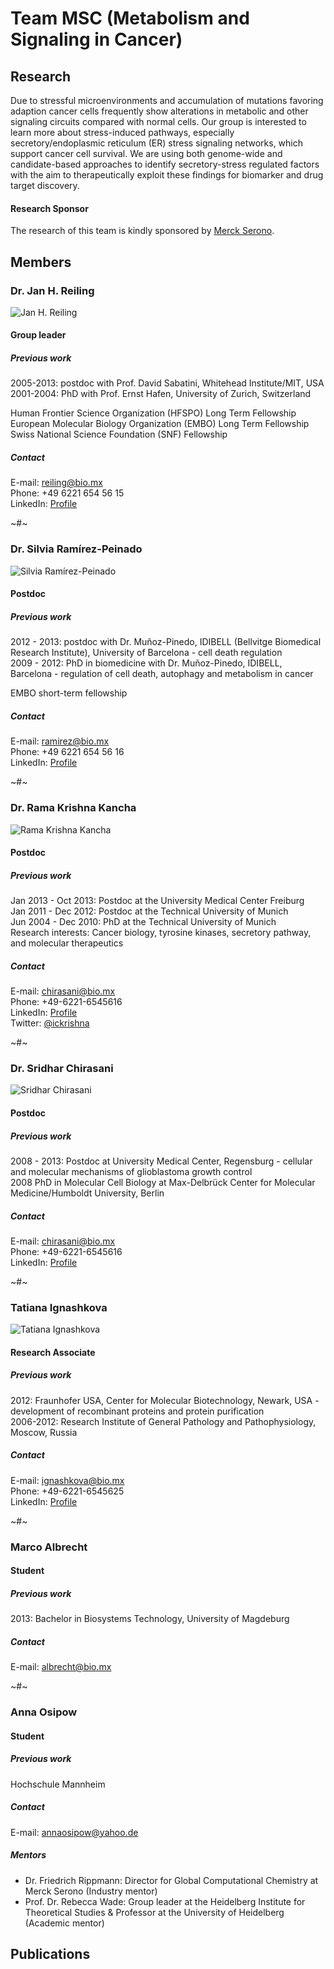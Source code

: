 # Team MSC (Metabolism and Signaling in Cancer)
## Research
Due to stressful microenvironments and accumulation of mutations favoring adaption cancer cells frequently show alterations in metabolic and other signaling circuits compared with normal cells. Our group is interested to learn more about stress-induced pathways, especially secretory/endoplasmic reticulum (ER) stress signaling networks, which support cancer cell survival. We are using both genome-wide and candidate-based approaches to identify secretory-stress regulated factors with the aim to therapeutically exploit these findings for biomarker and drug target discovery. 
#### Research Sponsor
The research of this team is kindly sponsored by [Merck Serono](http://www.merckserono.com).
## Members
### Dr. Jan H. Reiling
![Jan H. Reiling](http://media.bio.mx/teams/msc/reiling.jpg)
#### Group leader
##### Previous work
2005-2013: postdoc with Prof. David Sabatini, Whitehead Institute/MIT, USA  
2001-2004: PhD with Prof. Ernst Hafen, University of Zurich, Switzerland  

Human Frontier Science Organization (HFSPO) Long Term Fellowship  
European Molecular Biology Organization (EMBO) Long Term Fellowship  
Swiss National Science Foundation (SNF) Fellowship  

##### Contact
E-mail: <reiling@bio.mx>  
Phone: +49 6221 654 56 15  
LinkedIn: [Profile](http://www.linkedin.com/pub/jan-reiling/1/62b/885)  

~#~

### Dr. Silvia Ramírez-Peinado
![Silvia Ramírez-Peinado](http://media.bio.mx/teams/msc/ramirez.jpg)
#### Postdoc
##### Previous work
2012 - 2013: postdoc with Dr. Muñoz-Pinedo, IDIBELL (Bellvitge Biomedical Research Institute), University of Barcelona - cell death regulation  
2009 - 2012: PhD in biomedicine with Dr. Muñoz-Pinedo, IDIBELL, Barcelona - regulation of cell death, autophagy and metabolism in cancer  

EMBO short-term fellowship  
##### Contact
E-mail: <ramirez@bio.mx>  
Phone: +49 6221 654 56 16  
LinkedIn: [Profile](https://www.linkedin.com/profile/view?id=198459047)  

~#~

### Dr. Rama Krishna Kancha
![Rama Krishna Kancha](http://media.bio.mx/teams/msc/kancha.jpg)
#### Postdoc
##### Previous work
Jan 2013 - Oct 2013: Postdoc at the University Medical Center Freiburg  
Jan 2011 - Dec 2012: Postdoc at the Technical University of Munich  
Jun 2004 - Dec 2010: PhD at the Technical University of Munich  
Research interests: Cancer biology, tyrosine kinases, secretory pathway, and molecular therapeutics  
##### Contact
E-mail: <chirasani@bio.mx>  
Phone: +49-6221-6545616  
LinkedIn: [Profile](http://de.linkedin.com/pub/dr-rama-krishna-kancha/b/4ab/657)  
Twitter: [@ickrishna](https://twitter.com/ickrishna)  

~#~

### Dr. Sridhar Chirasani
![Sridhar Chirasani](http://media.bio.mx/teams/msc/chirasani.jpg)
#### Postdoc
##### Previous work
2008 - 2013: Postdoc at University Medical Center, Regensburg - cellular and molecular mechanisms of glioblastoma growth control  
2008 PhD in Molecular Cell Biology at Max-Delbrück Center for Molecular Medicine/Humboldt University, Berlin  
##### Contact
E-mail: <chirasani@bio.mx>  
Phone: +49-6221-6545616  
LinkedIn: [Profile](http://de.linkedin.com/pub/sridhar-chirasani/70/33a/22)  

~#~

### Tatiana Ignashkova
![Tatiana Ignashkova](http://media.bio.mx/teams/msc/ignashkova.jpg)
#### Research Associate
##### Previous work
2012: Fraunhofer USA, Center for Molecular Biotechnology, Newark, USA - development of recombinant proteins and protein purification  
2006-2012: Research Institute of General Pathology and Pathophysiology, Moscow, Russia  
##### Contact
E-mail: <ignashkova@bio.mx>  
Phone: +49-6221-6545625  
LinkedIn: [Profile](http://www.linkedin.com/profile/view?id=251581603)  

~#~

### Marco Albrecht
#### Student
##### Previous work
2013: Bachelor in Biosystems Technology, University of Magdeburg  
##### Contact
E-mail: <albrecht@bio.mx>  

~#~

### Anna Osipow
#### Student
##### Previous work
Hochschule Mannheim
##### Contact
E-mail: <annaosipow@yahoo.de>  

##### Mentors
- Dr. Friedrich Rippmann: Director for Global Computational Chemistry at Merck Serono (Industry mentor)
- Prof. Dr. Rebecca Wade: Group leader at the Heidelberg Institute for Theoretical Studies & Professor at the University of Heidelberg (Academic mentor)


## Publications
